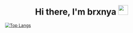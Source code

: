 <h1 align="center">Hi there, I'm brxnya
<img src="https://github.com/blackcater/blackcater/raw/main/images/Hi.gif" height="32"/></h1>

[![Top Langs](https://github-readme-stats.vercel.app/api/top-langs/?username=brxnya&layout=compact&&title_color=ffffff&icon_color=444444&text_color=8efddd&bg_color=64fbe3,3febcf,2cd5ba,1ab89f,0ba58c)](https://github.com/anuraghazra/github-readme-stats)
